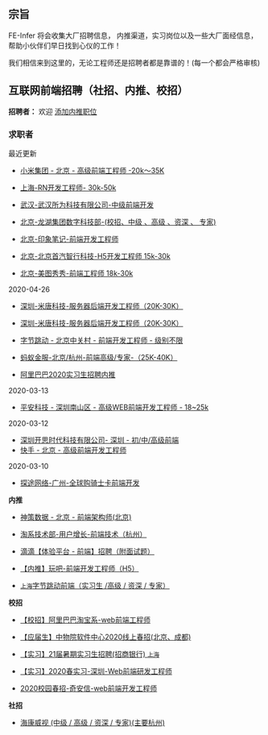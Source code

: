 ## 宗旨
FE-Infer 将会收集大厂招聘信息， 内推渠道，实习岗位以及一些大厂面经信息，帮助小伙伴们早日找到心仪的工作！

我们相信来到这里的，无论工程师还是招聘者都是靠谱的！(每一个都会严格审核)

## 互联网前端招聘（社招、内推、校招）

**招聘者：**  欢迎 [添加内推职位](https://github.com/koala-coding/FE-Infer/issues/new?assignees=&labels=&template=publish_job.md&title=%E5%85%AC%E5%8F%B8%E5%90%8D+-+%E5%9C%B0%E7%82%B9+-+%E5%B2%97%E4%BD%8D%E7%BA%A7%E5%88%AB+-+%E8%96%AA%E8%B5%84%E8%8C%83%E5%9B%B4)  

### 求职者

最近更新
- [小米集团 - 北京 - 高级前端工程师 -20k～35K](./infer/20201016-beijing-xiaomi.md)

- [上海-RN开发工程师- 30k-50k](./infer/20201018-shanghai-RN.md)

- [武汉-武汉所为科技有限公司-中级前端开发](./infer/20200827-beijing-suowei.md)

- [北京-龙湖集团数字科技部-(校招、中级 、高级 、资深 、 专家)](./infer/20200827-beijing-longhu.md)

- [北京-印象笔记-前端开发工程师](./infer/20200821-beijing-yingxiang.md)

- [北京-北京首汽智行科技-H5开发工程师 15k-30k](./infer/20200819-beijing-shouqi.md)

- [北京-美图秀秀-前端工程师 18k-30k](./infer/20200526-beijing-meituxiuxiu.md)

2020-04-26

- [深圳-米唐科技-服务器后端开发工程师（20K-30K）](./infer/20200426-shenzhen-shenzhenmitang.md)

- [深圳-米唐科技-服务器后端开发工程师（20K-30K）](./infer/20200426-shenzhen-shenzhenmitang.md)

- [字节跳动 - 北京中关村 - 前端开发工程师 - 级别不限](./infer/20200404-beijing-toutiao.md)
  
- [蚂蚁金服-北京/杭州-前端高级/专家-（25K-40K）](./infer/20200318-hangzhou-myjf.md)

- [阿里巴巴2020实习生招聘内推](./school/20200318-anywhere-alibaba.md)

2020-03-13

- [平安科技 - 深圳南山区 - 高级WEB前端开发工程师 - 18~25k](./infer/20200313-shenzhen-pingan.md)

2020-03-12

- [深圳开思时代科技有限公司- 深圳 - 初/中/高级前端](./infer/20200312-shengzheng-kssd.md)
- [快手 - 北京 - 高级前端开发工程师](./infer/20200311-beijing-kuaishou.md)

 2020-03-10 
 
- [探途网络-广州-全球购骑士卡前端开发](./infer/20200310-guangzhou-ttwl.md)

**内推**
- [ 神策数据 - 北京 - 前端架构师(北京)](./infer/20200308-beijing-scsj.md)
- [淘系技术部-用户增长-前端技术（杭州）](./infer/20200307-hangzhou-ali_tabao.md)

- [滴滴【体验平台 - 前端】招聘（附面试题）](./infer/20200307-beijing-didi.md)

- [【内推】玩吧-前端开发工程师（H5）](./infer/20200307-beijing-wanba.md)

- [`上海`字节跳动前端（实习生 /高级 / 资深 / 专家）](./infer/20200307-shanghai-zjtd.md)


**校招**

- [【校招】阿里巴巴淘宝系-web前端工程师](./school/20200307-hangzhou-taobao.md)

- [【应届生】中物院软件中心2020线上春招(北京、成都)](./school/20200307-chengdu-zwyrjzx.md)

- [【实习】21届暑期实习生招聘(招商银行) `上海`](./school/20200307-shanghai-zsyh.md)

- [【实习】2020春实习-深圳-Web前端研发工程师](./school/20200307-shengzheng-baidu.md)

- [2020校园春招-奇安信-web前端开发工程师](./school/20200310-beijing-qax.md)

**社招**
- [海康威视 (中级 / 高级 / 资深 / 专家)(主要杭州)](./social/20200307-hangzhou-hkws.md)
